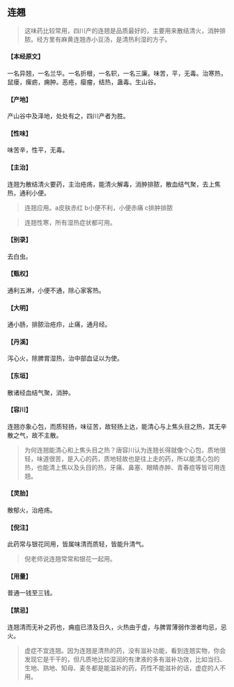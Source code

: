 ## 连翘

> 这味药比较常用，四川产的连翘是品质最好的，主要用来散结清火，消肿排脓。经方里有麻黄连翘赤小豆汤，是清热利湿的方子。

#### 【本经原文】
一名异翘，一名兰华。一名折根，一名轵，一名三廉。味苦，平，无毒。治寒热，鼠瘘，瘰疬，痈肿。恶疮，瘿瘤，结热，蛊毒。生山谷。
#### 【产地】
产山谷中及泽地，处处有之，四川产者为胜。
#### 【性味】
味苦辛，性平，无毒。
#### 【主治】
连翘为散结清火要药，主治疮疡，能清火解毒，消肿排脓，散血结气聚，去上焦热，通利小便。

> 连翘应用。a皮肤赤红 b小便不利，小便赤痛 c排肿排脓

> 连翘性寒，所有湿热症状都可用。

#### 【别录】
去白虫。
#### 【甄权】
通利五淋，小便不通，除心家客热。
#### 【大明】
通小肠，排脓治疮疖，止痛，通月经。
#### 【丹溪】
泻心火，除脾胃湿热，治中部血证以为使。
#### 【东垣】
散诸经血结气聚，消肿。
#### 【容川】
连翘亦象心包，而质轻扬，味征苦，故轻扬上达，能清心与上焦头目之热，其无辛散之气，故不主散。

> 为何连翘能清心和上焦头目之热？唐容川认为连翘长得就像个心包，质地很轻，味道很苦，是入心的药，质地轻故也是往上走的药，所以能清心包的热，也能清上焦以及头目的热，牙痛、鼻塞、眼睛赤肿、青春痘等皆可用连翘。

#### 【灵胎】
散郁火，治疮疡。
#### 【倪注】
此药常与银花同用，皆属味清而质轻，皆能升清气。

> 倪老师说连翘常常和银花一起用。

#### 【用量】
普通一钱至三钱。
#### 【禁忌】
连翘清而无补之药也，痈疽已溃及日久，火热由于虚，与脾胃薄弱作泄者均忌，忌火。

> 虚症不宜连翘。因为连翘是清热的药，没有滋补功能，看到连翘实物，你会发现它是干干的，但凡质地比较湿润的有津液的多有滋补功效，比如当归、生地、熟地、知母、麦冬都是能滋补的药，药性不能滋补的话，虚症的人不用。